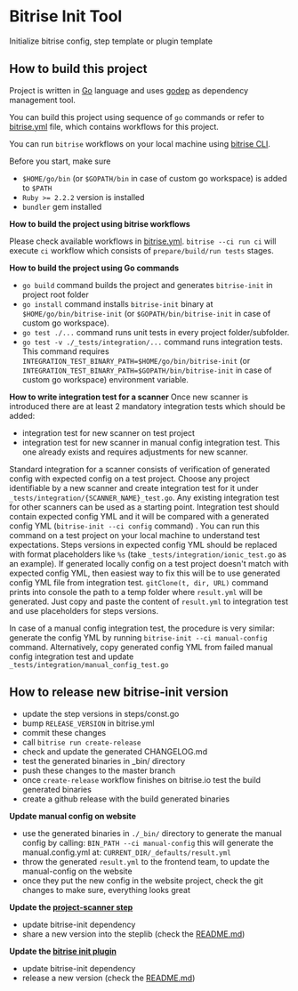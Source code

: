 # Bitrise Init Tool

Initialize bitrise config, step template or plugin template

## How to build this project 
Project is written in [Go](https://golang.org/) language and 
uses [godep](https://github.com/tools/godep) as dependency management tool.

You can build this project using sequence of `go` commands or refer to [bitrise.yml](./bitrise.yml) file,
which contains workflows for this project.

You can run `bitrise` workflows on your local machine using [bitrise CLI](https://www.bitrise.io/cli).

Before you start, make sure 
- `$HOME/go/bin` (or `$GOPATH/bin` in case of custom go workspace) is added to `$PATH`
- `Ruby >= 2.2.2` version is installed
- `bundler` gem installed

**How to build the project using bitrise workflows**

Please check available workflows in [bitrise.yml](./bitrise.yml). 
`bitrise --ci run ci` will execute `ci` workflow which consists of `prepare/build/run tests` stages.

**How to build the project using Go commands**
- `go build` command builds the project and generates `bitrise-init` in project root folder
- `go install` command installs `bitrise-init` binary at `$HOME/go/bin/bitrise-init` (or `$GOPATH/bin/bitrise-init` in case of custom go workspace).
- `go test ./...` command runs unit tests in every project folder/subfolder.
- `go test -v ./_tests/integration/...` command runs integration tests. This command requires `INTEGRATION_TEST_BINARY_PATH=$HOME/go/bin/bitrise-init` (or `INTEGRATION_TEST_BINARY_PATH=$GOPATH/bin/bitrise-init` in case of custom go workspace) environment variable.

**How to write integration test for a scanner**
Once new scanner is introduced there are at least 2 mandatory integration tests which should be added:
- integration test for new scanner on test project
- integration test for new scanner in manual config integration test.
This one already exists and requires adjustments for new scanner.

Standard integration for a scanner consists of verification of generated config with expected config on a test project.
Choose any project identifiable by a new scanner and create integration test for it under `_tests/integration/{SCANNER_NAME}_test.go`.
Any existing integration test for other scanners can be used as a starting point.
Integration test should contain expected config YML and it will be compared with a generated config YML (`bitrise-init --ci config` command) .
You can run this command on a test project on your local machine to understand test expectations.
Steps versions in expected config YML should be replaced with format placeholders like `%s` (take `_tests/integration/ionic_test.go` as an example).
If generated locally config on a test project doesn't match with expected config YML, then easiest way to fix this will be to use generated config YML file from integration test.
`gitClone(t, dir, URL)` command prints into console the path to a temp folder where `result.yml` will be generated.
Just copy and paste the content of `result.yml` to integration test and use placeholders for steps versions.

In case of a manual config integration test, the procedure is very similar: generate the config YML by running `bitrise-init --ci manual-config` command.
Alternatively, copy generated config YML from failed manual config integration test and update `_tests/integration/manual_config_test.go`

## How to release new bitrise-init version

- update the step versions in steps/const.go
- bump `RELEASE_VERSION` in bitrise.yml
- commit these changes
- call `bitrise run create-release`
- check and update the generated CHANGELOG.md
- test the generated binaries in _bin/ directory
- push these changes to the master branch
- once `create-release` workflow finishes on bitrise.io test the build generated binaries
- create a github release with the build generated binaries

__Update manual config on website__

- use the generated binaries in `./_bin/` directory to generate the manual config by calling: `BIN_PATH --ci manual-config` this will generate the manual.config.yml at: `CURRENT_DIR/_defaults/result.yml`
- throw the generated `result.yml` to the frontend team, to update the manual-config on the website
- once they put the new config in the website project, check the git changes to make sure, everything looks great

__Update the [project-scanner step](https://github.com/bitrise-steplib/steps-project-scanner)__

- update bitrise-init dependency
- share a new version into the steplib (check the [README.md](https://github.com/bitrise-steplib/steps-project-scanner/blob/master/README.md))

__Update the [bitrise init plugin]((https://github.com/bitrise-core/bitrise-plugins-init))__

- update bitrise-init dependency
- release a new version (check the [README.md](https://github.com/bitrise-core/bitrise-plugins-init/blob/master/README.md))